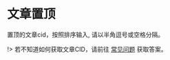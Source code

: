 # 文章置顶

置顶的文章cid，按照排序输入, 请以半角逗号或空格分隔。

!> 若不知道如何获取文章CID，请前往 [常见问题](/docs/problem?id=如何获取文章cid) 获取答案。

